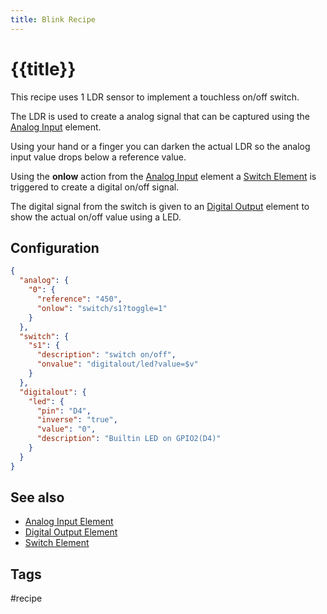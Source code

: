 ```yaml
---
title: Blink Recipe
---
```


# {{title}}

This recipe uses 1 LDR sensor to implement a touchless on/off switch.

The LDR is used to create a analog signal that can be captured using the [Analog Input](/elements/analog.md) element.

Using your hand or a finger you can darken the actual LDR so the analog input value drops below a reference value.

Using the **onlow** action from the [Analog Input](/elements/analog.md) element
a [Switch Element](/elements/switch.md) is triggered to create a digital on/off signal.

The digital signal from the switch is given to an [Digital Output](/elements/digitalout.md) element to show the actual on/off value using a LED.


## Configuration

``` json
{
  "analog": {
    "0": {
      "reference": "450",
      "onlow": "switch/s1?toggle=1"
    }
  },
  "switch": {
    "s1": {
      "description": "switch on/off",
      "onvalue": "digitalout/led?value=$v"
    }
  },
  "digitalout": {
    "led": {
      "pin": "D4",
      "inverse": "true",
      "value": "0",
      "description": "Builtin LED on GPIO2(D4)"
    }
  }
}
```

## See also

* [Analog Input Element](/elements/analog.md)
* [Digital Output Element](/elements/digitalout.md)
* [Switch Element](/elements/switch.md)

## Tags

#recipe

